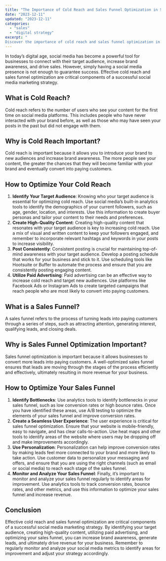 ```yaml
---
title: "The Importance of Cold Reach and Sales Funnel Optimization in Social Media Growth"
date: "2023-12-11"
updated: "2023-12-11"
categories: 
  - "sales"
  - "digital strategy"
excerpt: "
Discover the importance of cold reach and sales funnel optimization in social media growth! Learn how to increase brand awareness, generate leads, and drive revenue with effective strategies including target audience identification, high-quality content creation, consistent posting, paid advertising, and sales funnel optimization."
--- 
```


In today’s digital age, social media has become a powerful tool for businesses to connect with their target audience, increase brand awareness, and drive sales. However, simply having a social media presence is not enough to guarantee success. Effective cold reach and sales funnel optimization are critical components of a successful social media marketing strategy.

## What is Cold Reach?

Cold reach refers to the number of users who see your content for the first time on social media platforms. This includes people who have never interacted with your brand before, as well as those who may have seen your posts in the past but did not engage with them.

## Why is Cold Reach Important?

Cold reach is important because it allows you to introduce your brand to new audiences and increase brand awareness. The more people see your content, the greater the chances that they will become familiar with your brand and eventually convert into paying customers.

## How to Optimize Your Cold Reach

1. **Identify Your Target Audience**: Knowing who your target audience is essential for optimizing cold reach. Use social media’s built-in analytics tools to identify the demographics of your current followers, such as age, gender, location, and interests. Use this information to create buyer personas and tailor your content to their needs and preferences.
2. **Create High-Quality Content**: Creating high-quality content that resonates with your target audience is key to increasing cold reach. Use a mix of visual and written content to keep your followers engaged, and remember to incorporate relevant hashtags and keywords in your posts to increase visibility.
3. **Post Consistently**: Consistent posting is crucial for maintaining top-of-mind awareness with your target audience. Develop a posting schedule that works for your business and stick to it. Use scheduling tools like Hootsuite or Buffer to automate the process and ensure that you are consistently posting engaging content.
4. **Utilize Paid Advertising**: Paid advertising can be an effective way to increase cold reach and target new audiences. Use platforms like Facebook Ads or Instagram Ads to create targeted campaigns that reach people who are most likely to convert into paying customers.

## What is a Sales Funnel?

A sales funnel refers to the process of turning leads into paying customers through a series of steps, such as attracting attention, generating interest, qualifying leads, and closing deals.

## Why is Sales Funnel Optimization Important?

Sales funnel optimization is important because it allows businesses to convert more leads into paying customers. A well-optimized sales funnel ensures that leads are moving through the stages of the process efficiently and effectively, ultimately resulting in more revenue for your business.

## How to Optimize Your Sales Funnel

1. **Identify Bottlenecks**: Use analytics tools to identify bottlenecks in your sales funnel, such as low conversion rates or high bounce rates. Once you have identified these areas, use A/B testing to optimize the elements of your sales funnel and improve conversion rates.
2. **Create a Seamless User Experience**: The user experience is critical for sales funnel optimization. Ensure that your website is mobile-friendly, easy to navigate, and has clear calls-to-action. Use heat maps and other tools to identify areas of the website where users may be dropping off and make improvements accordingly.
3. **Use Personalization**: Personalization can help improve conversion rates by making leads feel more connected to your brand and more likely to take action. Use customer data to personalize your messaging and offers, and ensure that you are using the right channels (such as email or social media) to reach each stage of the sales funnel.
4. **Monitor and Analyze Your Sales Funnel**: Finally, it’s important to monitor and analyze your sales funnel regularly to identify areas for improvement. Use analytics tools to track conversion rates, bounce rates, and other metrics, and use this information to optimize your sales funnel and increase revenue.

## Conclusion

Effective cold reach and sales funnel optimization are critical components of a successful social media marketing strategy. By identifying your target audience, creating high-quality content, utilizing paid advertising, and optimizing your sales funnel, you can increase brand awareness, generate leads, and ultimately drive revenue for your business. Remember to regularly monitor and analyze your social media metrics to identify areas for improvement and adjust your strategy accordingly.